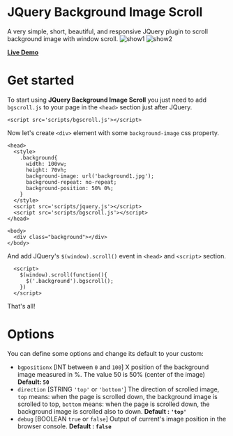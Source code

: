 # JQuery Background Image Scroll
A very simple, short, beautiful, and responsive JQuery plugin to scroll background image with window scroll.
![show1](https://media.giphy.com/media/3o6fJ4fwX10mFhW3Xa/giphy.gif)
![show2](https://media.giphy.com/media/3oxHQkdp87LNZfRM3u/giphy.gif)

**[Live Demo](https://hoffipl.github.io/JQuery-Background-Image-Scroll/)**

# Get started
To start using **JQuery Background Image Scroll** you just need to add `bgscroll.js` to your page in the `<head>` section just after JQuery.
```
<script src='scripts/bgscroll.js'></script>
```
Now let's create `<div>` element with some `background-image` css property.

```
<head>
  <style>
    .background{
      width: 100vw;
      height: 70vh;
      background-image: url('background1.jpg');
      background-repeat: no-repeat;
      background-position: 50% 0%;
    }
  </style>
  <script src='scripts/jquery.js'></script>
  <script src='scripts/bgscroll.js'></script>
</head>

<body>
  <div class="background"></div>
</body>
```

And add JQuery's `$(window).scroll()` event in `<head>`  and `<script>` section.

```
  <script>
    $(window).scroll(function(){
      $('.background').bgscroll();
    })
  </script>
```

That's all!

# Options
You can define some options and change its default to your custom:
- `bgpositionx`  [INT between `0` and `100`] X position of the background image measured in %. The value 50 is 50% (center of the image) **Default: `50`**
- `direction` [STRING `'top'` or `'bottom'`] The direction of scrolled image, `top` means: when the page is scrolled down, the background image is scrolled to top, `bottom` means: when the page is scrolled down, the background image is scrolled also to down. **Default : `'top'`**
- `debug` [BOOLEAN `true` or `false`] Output of current's image position in the browser console. **Default : `false`**
